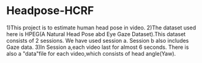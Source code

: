 # Headpose-HCRF
 1)This project is to estimate human head pose in video.
 2)The dataset used here is HPEG(A Natural Head Pose abd Eye Gaze Dataset).This dataset consists of 2 sessions. We have used session a. Session b also includes Gaze data.
 3)In Session a,each video last for almost 6 seconds. There is also a "data"file for each video,which consists of head angle(Yaw).
  
